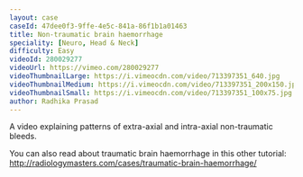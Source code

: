 ```yaml
---
layout: case
caseId: 47dee0f3-9ffe-4e5c-841a-86f1b1a01463
title: Non-traumatic brain haemorrhage
speciality: [Neuro, Head & Neck]
difficulty: Easy
videoId: 280029277
videoUrl: https://vimeo.com/280029277
videoThumbnailLarge: https://i.vimeocdn.com/video/713397351_640.jpg
videoThumbnailMedium: https://i.vimeocdn.com/video/713397351_200x150.jpg
videoThumbnailSmall: https://i.vimeocdn.com/video/713397351_100x75.jpg
author: Radhika Prasad
---
```


A video explaining patterns of extra-axial and intra-axial non-traumatic bleeds.

You can also read about traumatic brain haemorrhage in this other tutorial:
http://radiologymasters.com/cases/traumatic-brain-haemorrhage/